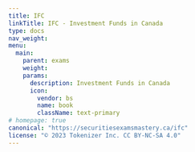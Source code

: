 ```yaml
---
title: IFC
linkTitle: IFC - Investment Funds in Canada
type: docs
nav_weight: 
menu:
  main:
    parent: exams
    weight: 
    params:
      description: Investment Funds in Canada
      icon:
        vendor: bs
        name: book
        className: text-primary
# homepage: true
canonical: "https://securitiesexamsmastery.ca/ifc"
license: "© 2023 Tokenizer Inc. CC BY-NC-SA 4.0"
---
```


